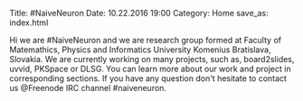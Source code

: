 Title: #NaiveNeuron
Date: 10.22.2016 19:00
Category: Home
save_as: index.html

Hi we are #NaiveNeuron and we are research group formed at Faculty of
Matemathics, Physics and Informatics University Komenius Bratislava, Slovakia.
We are currently working on many projects, such as, board2slides, uvvid, PKSpace
or DLSG. You can learn more about our work and project in corresponding sections.
If you have any question don't hesitate to contact us @Freenode IRC
channel #naiveneuron.

